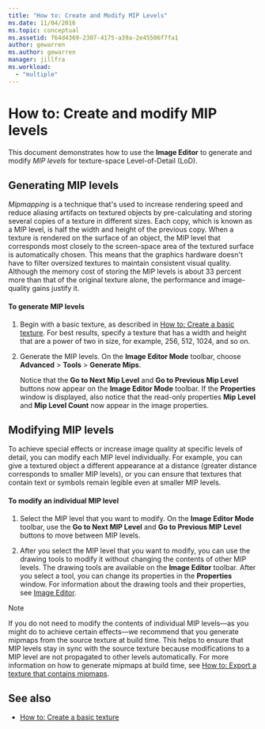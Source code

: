 ```yaml
---
title: "How to: Create and Modify MIP Levels"
ms.date: 11/04/2016
ms.topic: conceptual
ms.assetid: f64d4369-2307-4175-a39a-2e45506f7fa1
author: gewarren
ms.author: gewarren
manager: jillfra
ms.workload:
  - "multiple"
---
```

# How to: Create and modify MIP levels
This document demonstrates how to use the **Image Editor** to generate and modify *MIP levels* for texture-space Level-of-Detail (LoD).

## Generating MIP levels
 *Mipmapping* is a technique that's used to increase rendering speed and reduce aliasing artifacts on textured objects by pre-calculating and storing several copies of a texture in different sizes. Each copy, which is known as a MIP level, is half the width and height of the previous copy. When a texture is rendered on the surface of an object, the MIP level that corresponds most closely to the screen-space area of the textured surface is automatically chosen. This means that the graphics hardware doesn't have to filter oversized textures to maintain consistent visual quality. Although the memory cost of storing the MIP levels is about 33 percent more than that of the original texture alone, the performance and image-quality gains justify it.

#### To generate MIP levels

1.  Begin with a basic texture, as described in [How to: Create a basic texture](../designers/how-to-create-a-basic-texture.md). For best results, specify a texture that has a width and height that are a power of two in size, for example, 256, 512, 1024, and so on.

2.  Generate the MIP levels. On the **Image Editor Mode** toolbar, choose **Advanced** > **Tools** > **Generate Mips**.

     Notice that the **Go to Next Mip Level** and **Go to Previous Mip Level** buttons now appear on the **Image Editor Mode** toolbar. If the **Properties** window is displayed, also notice that the read-only properties **Mip Level** and **Mip Level Count** now appear in the image properties.

## Modifying MIP levels
 To achieve special effects or increase image quality at specific levels of detail, you can modify each MIP level individually. For example, you can give a textured object a different appearance at a distance (greater distance corresponds to smaller MIP levels), or you can ensure that textures that contain text or symbols remain legible even at smaller MIP levels.

#### To modify an individual MIP level

1.  Select the MIP level that you want to modify. On the **Image Editor Mode** toolbar, use the **Go to Next MIP Level** and **Go to Previous MIP Level** buttons to move between MIP levels.

2.  After you select the MIP level that you want to modify, you can use the drawing tools to modify it without changing the contents of other MIP levels. The drawing tools are available on the **Image Editor** toolbar. After you select a tool, you can change its properties in the **Properties** window. For information about the drawing tools and their properties, see [Image Editor](../designers/image-editor.md).

> [!NOTE]
>  If you do not need to modify the contents of individual MIP levels—as you might do to achieve certain effects—we recommend that you generate mipmaps from the source texture at build time. This helps to ensure that MIP levels stay in sync with the source texture because modifications to a MIP level are not propagated to other levels automatically. For more information on how to generate mipmaps at build time, see [How to: Export a texture that contains mipmaps](../designers/how-to-export-a-texture-that-contains-mipmaps.md).

## See also

- [How to: Create a basic texture](../designers/how-to-create-a-basic-texture.md)